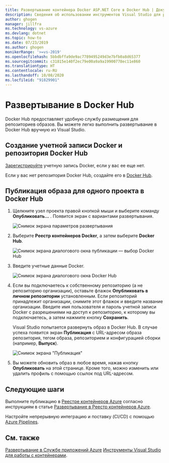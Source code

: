 ```yaml
---
title: Развертывание контейнера Docker ASP.NET Core в Docker Hub | Документация Майкрософт
description: Сведения об использовании инструментов Visual Studio для работы с контейнерами с целью развертывания веб-приложения ASP.NET Core в Docker Hub
author: ghogen
manager: jillfra
ms.technology: vs-azure
ms.devlang: dotnet
ms.topic: how-to
ms.date: 07/23/2019
ms.author: ghogen
monikerRange: '>=vs-2019'
ms.openlocfilehash: 5bbdbffa9de9ac7789495249d3e7bfb0a8d65377
ms.sourcegitcommit: c31815e140f2ec79e00a9a9a19900778ec11e860
ms.translationtype: HT
ms.contentlocale: ru-RU
ms.lasthandoff: 10/08/2020
ms.locfileid: "91829901"
---
```

# <a name="deploy-to-docker-hub"></a>Развертывание в Docker Hub

Docker Hub предоставляет удобную службу размещения для репозиториев образов. Вы можете легко выполнить развертывание в Docker Hub вручную из Visual Studio.

## <a name="create-a-docker-account-and-docker-hub-repository"></a>Создание учетной записи Docker и репозитория Docker Hub

[Зарегистрируйте](https://hub.docker.com/signup) учетную запись Docker, если у вас ее еще нет.

Если у вас нет репозитория Docker Hub, создайте его в [Docker Hub](https://hub.docker.com/).

## <a name="publish-the-image-for-a-single-project-to-docker-hub"></a>Публикация образа для одного проекта в Docker Hub

1. Щелкните узел проекта правой кнопкой мыши и выберите команду **Опубликовать...** . Появится экран с вариантами развертывания.

   ![Снимок экрана параметров развертывания](media/container-tools/vs-2019/docker-container-registry.png)

1. Выберите **Реестр контейнеров Docker**, а затем выберите **Docker Hub**.

   ![Снимок экрана диалогового окна публикации — выбор Docker Hub](media/deploy-docker-hub/container-tools-docker-hub-deploy.png)

1. Введите учетные данные Docker.

   ![Снимок экрана диалогового окна Docker Hub](media/deploy-docker-hub/container-tools-docker-hub-credentials.png)

1. Если вы подключаетесь к собственному репозиторию (а не репозиторию организации), оставьте флажок **Опубликовать в личном репозитории** установленным. Если репозиторий принадлежит организации, снимите этот флажок и введите название организации. Введите имя пользователя и пароль учетной записи Docker с разрешениями на доступ к репозиторию, к которому вы подключаетесь, а затем нажмите кнопку **Сохранить**.

   Visual Studio попытается развернуть образ в Docker Hub.  В случае успеха появится экран **Публикация** с URL-адресом образа репозитория, тегом образа, репозиторием и конфигурацией сборки (например, **Выпуск**).

   ![Снимок экрана "Публикация"](media/deploy-docker-hub/container-tools-docker-hub-finished.png)

1. Вы можете обновить образ в любое время, нажав кнопку **Опубликовать** на этой странице.  Кроме того, можно изменить или удалить профиль с помощью ссылок под URL-адресом.

## <a name="next-steps"></a>Следующие шаги

Выполните публикацию в [Реестре контейнеров Azure](/azure/container-registry/) согласно инструкциям в статье [Развертывание в Реестр контейнеров Azure](hosting-web-apps-in-docker.md).

Настройте непрерывную интеграцию и поставку (CI/CD) с помощью [Azure Pipelines](/azure/devops/pipelines/?view=azure-devops&preserve-view=true).

## <a name="see-also"></a>См. также

[Развертывание в Службе приложений Azure](deploy-app-service.md)
[Инструменты Visual Studio для работы с контейнерами](./index.yml).